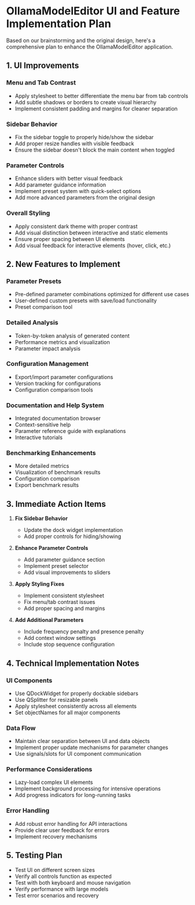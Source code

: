 # OllamaModelEditor UI and Feature Implementation Plan

Based on our brainstorming and the original design, here's a comprehensive plan to enhance the OllamaModelEditor application.

## 1. UI Improvements

### Menu and Tab Contrast
- Apply stylesheet to better differentiate the menu bar from tab controls
- Add subtle shadows or borders to create visual hierarchy
- Implement consistent padding and margins for cleaner separation

### Sidebar Behavior
- Fix the sidebar toggle to properly hide/show the sidebar
- Add proper resize handles with visible feedback
- Ensure the sidebar doesn't block the main content when toggled

### Parameter Controls
- Enhance sliders with better visual feedback
- Add parameter guidance information
- Implement preset system with quick-select options
- Add more advanced parameters from the original design

### Overall Styling
- Apply consistent dark theme with proper contrast
- Add visual distinction between interactive and static elements
- Ensure proper spacing between UI elements
- Add visual feedback for interactive elements (hover, click, etc.)

## 2. New Features to Implement

### Parameter Presets
- Pre-defined parameter combinations optimized for different use cases
- User-defined custom presets with save/load functionality
- Preset comparison tool

### Detailed Analysis
- Token-by-token analysis of generated content
- Performance metrics and visualization
- Parameter impact analysis

### Configuration Management
- Export/import parameter configurations
- Version tracking for configurations
- Configuration comparison tools

### Documentation and Help System
- Integrated documentation browser
- Context-sensitive help
- Parameter reference guide with explanations
- Interactive tutorials

### Benchmarking Enhancements
- More detailed metrics
- Visualization of benchmark results
- Configuration comparison
- Export benchmark results

## 3. Immediate Action Items

1. **Fix Sidebar Behavior**
   - Update the dock widget implementation
   - Add proper controls for hiding/showing

2. **Enhance Parameter Controls**
   - Add parameter guidance section
   - Implement preset selector
   - Add visual improvements to sliders

3. **Apply Styling Fixes**
   - Implement consistent stylesheet
   - Fix menu/tab contrast issues
   - Add proper spacing and margins

4. **Add Additional Parameters**
   - Include frequency penalty and presence penalty
   - Add context window settings
   - Include stop sequence configuration

## 4. Technical Implementation Notes

### UI Components
- Use QDockWidget for properly dockable sidebars
- Use QSplitter for resizable panels
- Apply stylesheet consistently across all elements
- Set objectNames for all major components

### Data Flow
- Maintain clear separation between UI and data objects
- Implement proper update mechanisms for parameter changes
- Use signals/slots for UI component communication

### Performance Considerations
- Lazy-load complex UI elements
- Implement background processing for intensive operations
- Add progress indicators for long-running tasks

### Error Handling
- Add robust error handling for API interactions
- Provide clear user feedback for errors
- Implement recovery mechanisms

## 5. Testing Plan

- Test UI on different screen sizes
- Verify all controls function as expected
- Test with both keyboard and mouse navigation
- Verify performance with large models
- Test error scenarios and recovery
